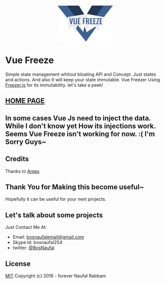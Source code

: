 <p align="center"><a href="https://bosnaufal.github.io/vue-freeze"><img src="./img/logo.png" width="175px"/></a></p>

# Vue Freeze
Simple state management whitout bloating API and Concept. Just states and actions. And also It will keep your state immutable. Vue Freezer Using [Freezer.js](https://github.com/arqex/freezer) for its immutability. let's take a peek!

## [HOME PAGE](https://bosnaufal.github.io/vue-freeze)

## In some cases Vue Js need to inject the data. While I don't know yet How its injections work. Seems Vue Freeze isn't working for now. :( I'm Sorry Guys~

## Credits
Thanks to [Arqex](https://github.com/arqex/freezer)

## Thank You for Making this become useful~
Hopefully it can be useful for your next projects.

## Let's talk about some projects
Just Contact Me At:
- Email: [bosnaufalemail@gmail.com](mailto:bosnaufalemail@gmail.com)
- Skype Id: bosnaufal254
- twitter: [@BosNaufal](https://twitter.com/BosNaufal)

## License
[MIT](http://opensource.org/licenses/MIT)
Copyright (c) 2016 - forever Naufal Rabbani
